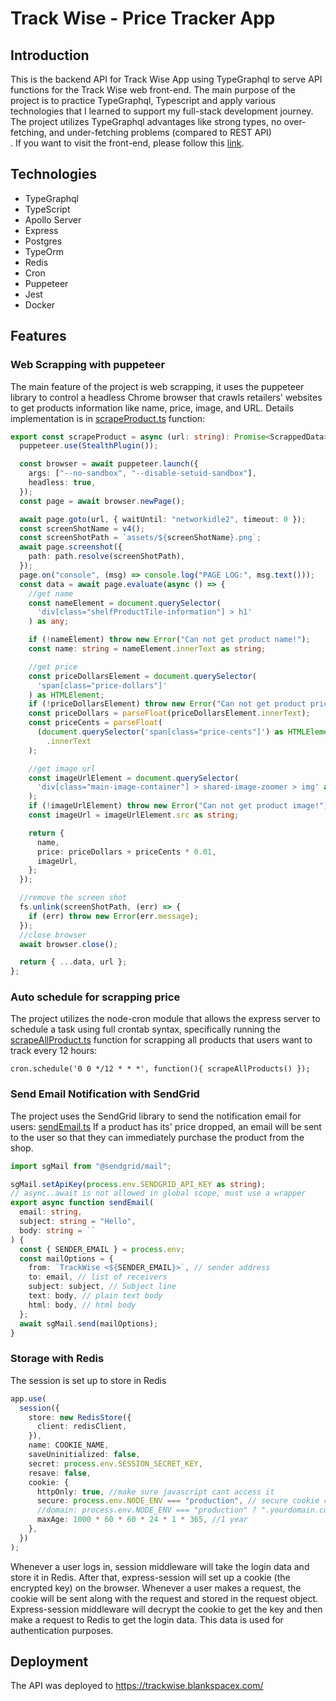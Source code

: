 # Track Wise - Price Tracker App

## Introduction

This is the backend API for Track Wise App using TypeGraphql to serve API functions for the Track Wise web front-end.
The main purpose of the project is to practice TypeGraphql, Typescript and apply various technologies that I learned to support my full-stack development journey.
The project utilizes TypeGraphql advantages like strong types, no over-fetching, and under-fetching problems (compared to REST API) <br>.
If you want to visit the front-end, please follow this [link](https://github.com/ethannguyen-uts/trackwise-frontend/).

## Technologies

- TypeGraphql
- TypeScript
- Apollo Server
- Express
- Postgres
- TypeOrm
- Redis
- Cron
- Puppeteer
- Jest
- Docker

## Features

### Web Scrapping with puppeteer

The main feature of the project is web scrapping, it uses the puppeteer library to control a headless Chrome browser that crawls retailers' websites to get products information like name, price, image, and URL.
Details implementation is in [scrapeProduct.ts](src/utils/scrapeProduct.ts) function:

```typescript
export const scrapeProduct = async (url: string): Promise<ScrappedData> => {
  puppeteer.use(StealthPlugin());

  const browser = await puppeteer.launch({
    args: ["--no-sandbox", "--disable-setuid-sandbox"],
    headless: true,
  });
  const page = await browser.newPage();

  await page.goto(url, { waitUntil: "networkidle2", timeout: 0 });
  const screenShotName = v4();
  const screenShotPath = `assets/${screenShotName}.png`;
  await page.screenshot({
    path: path.resolve(screenShotPath),
  });
  page.on("console", (msg) => console.log("PAGE LOG:", msg.text()));
  const data = await page.evaluate(async () => {
    //get name
    const nameElement = document.querySelector(
      'div[class="shelfProductTile-information"] > h1'
    ) as any;

    if (!nameElement) throw new Error("Can not get product name!");
    const name: string = nameElement.innerText as string;

    //get price
    const priceDollarsElement = document.querySelector(
      'span[class="price-dollars"]'
    ) as HTMLElement;
    if (!priceDollarsElement) throw new Error("Can not get product price!");
    const priceDollars = parseFloat(priceDollarsElement.innerText);
    const priceCents = parseFloat(
      (document.querySelector('span[class="price-cents"]') as HTMLElement)
        .innerText
    );

    //get image url
    const imageUrlElement = document.querySelector(
      'div[class="main-image-container"] > shared-image-zoomer > img' as any
    );
    if (!imageUrlElement) throw new Error("Can not get product image!");
    const imageUrl = imageUrlElement.src as string;

    return {
      name,
      price: priceDollars + priceCents * 0.01,
      imageUrl,
    };
  });

  //remove the screen shot
  fs.unlink(screenShotPath, (err) => {
    if (err) throw new Error(err.message);
  });
  //close browser
  await browser.close();

  return { ...data, url };
};
```

### Auto schedule for scrapping price

The project utilizes the node-cron module that allows the express server to schedule a task using full crontab syntax, specifically running the [scrapeAllProduct.ts](src/utils/scrapeAllProduct.ts) function for scrapping all products that users want to track every 12 hours:

`cron.schedule('0 0 */12 * * *', function(){ scrapeAllProducts() });`

### Send Email Notification with SendGrid

The project uses the SendGrid library to send the notification email for users: [sendEmail.ts](src/modules/utils/sendEmail.ts)
If a product has its' price dropped, an email will be sent to the user so that they can immediately purchase the product from the shop.

```typescript
import sgMail from "@sendgrid/mail";

sgMail.setApiKey(process.env.SENDGRID_API_KEY as string);
// async..await is not allowed in global scope, must use a wrapper
export async function sendEmail(
  email: string,
  subject: string = "Hello",
  body: string = ``
) {
  const { SENDER_EMAIL } = process.env;
  const mailOptions = {
    from: `TrackWise <${SENDER_EMAIL}>`, // sender address
    to: email, // list of receivers
    subject: subject, // Subject line
    text: body, // plain text body
    html: body, // html body
  };
  await sgMail.send(mailOptions);
}
```

### Storage with Redis

The session is set up to store in Redis

```typescript
app.use(
  session({
    store: new RedisStore({
      client: redisClient,
    }),
    name: COOKIE_NAME,
    saveUninitialized: false,
    secret: process.env.SESSION_SECRET_KEY,
    resave: false,
    cookie: {
      httpOnly: true, //make sure javascript cant access it
      secure: process.env.NODE_ENV === "production", // secure cookie can only be transmitted over encrypted connection
      //domain: process.env.NODE_ENV === "production" ? ".yourdomain.com" : undefined,
      maxAge: 1000 * 60 * 60 * 24 * 1 * 365, //1 year
    },
  })
);
```

Whenever a user logs in, session middleware will take the login data and store it in Redis. After that, express-session will set up a cookie (the encrypted key) on the browser. Whenever a user makes a request, the cookie will be sent along with the request and stored in the request object. Express-session middleware will decrypt the cookie to get the key and then make a request to Redis to get the login data. This data is used for authentication purposes.

## Deployment

The API was deployed to https://trackwise.blankspacex.com/
